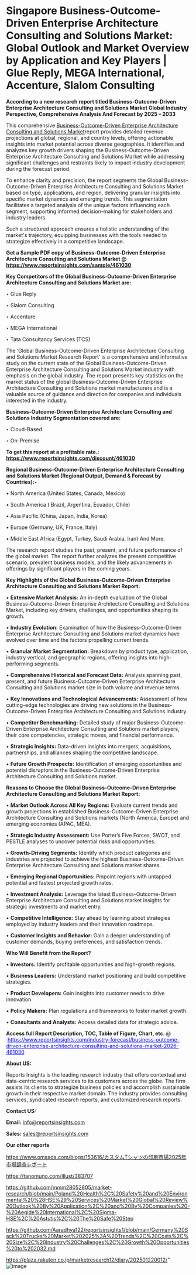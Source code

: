 # Singapore Business-Outcome-Driven Enterprise Architecture Consulting and Solutions Market: Global Outlook and Market Overview by Application and Key Players | Glue Reply, MEGA International, Accenture, Slalom Consulting

<strong>According to a new research report titled Business-Outcome-Driven Enterprise Architecture Consulting and Solutions Market Global Industry Perspective, Comprehensive Analysis And Forecast by 2025 – 2033</strong>

This comprehensive <a href=https://www.reportsinsights.com/sample/461030>Business-Outcome-Driven Enterprise Architecture Consulting and Solutions Market</a>report provides detailed revenue projections at global, regional, and country levels, offering actionable insights into market potential across diverse geographies. It identifies and analyzes key growth drivers shaping the Business-Outcome-Driven Enterprise Architecture Consulting and Solutions Market while addressing significant challenges and restraints likely to impact industry development during the forecast period.

To enhance clarity and precision, the report segments the Global Business-Outcome-Driven Enterprise Architecture Consulting and Solutions Market based on type, applications, and region, delivering granular insights into specific market dynamics and emerging trends. This segmentation facilitates a targeted analysis of the unique factors influencing each segment, supporting informed decision-making for stakeholders and industry leaders.

Such a structured approach ensures a holistic understanding of the market's trajectory, equipping businesses with the tools needed to strategize effectively in a competitive landscape.

<strong>Get a Sample PDF copy of Business-Outcome-Driven Enterprise Architecture Consulting and Solutions Market </strong><strong>@<a href=https://www.reportsinsights.com/sample/461030 style=color:#0000ff;> https://www.reportsinsights.com/sample/461030</a></strong></font>

<strong>Key Competitors of the Global Business-Outcome-Driven Enterprise Architecture Consulting and Solutions Market are:</strong>

‣ Glue Reply

‣ Slalom Consulting

‣ Accenture

‣ MEGA International

‣ Tata Consultancy Services (TCS)

The ‘Global Business-Outcome-Driven Enterprise Architecture Consulting and Solutions Market Research Report’ is a comprehensive and informative study on the current state of the Global Business-Outcome-Driven Enterprise Architecture Consulting and Solutions Market industry with emphasis on the global industry. The report presents key statistics on the market status of the global Business-Outcome-Driven Enterprise Architecture Consulting and Solutions market manufacturers and is a valuable source of guidance and direction for companies and individuals interested in the industry.

<strong>Business-Outcome-Driven Enterprise Architecture Consulting and Solutions Industry Segmentation covered are:</strong>

‣ Cloud-Based

‣ On-Premise

<strong>To get this report at a profitable rate.: <a href=https://www.reportsinsights.com/discount/461030 style=color:#0000ff;>https://www.reportsinsights.com/discount/461030</a></strong></font>

<strong>Regional Business-Outcome-Driven Enterprise Architecture Consulting and Solutions Market (Regional Output, Demand &amp; Forecast by Countries):-</strong>

• North America (United States, Canada, Mexico)

• South America ( Brazil, Argentina, Ecuador, Chile)

• Asia Pacific (China, Japan, India, Korea)

• Europe (Germany, UK, France, Italy)

• Middle East Africa (Egypt, Turkey, Saudi Arabia, Iran) And More.

The research report studies the past, present, and future performance of the global market. The report further analyzes the present competitive scenario, prevalent business models, and the likely advancements in offerings by significant players in the coming years.

<strong>Key Highlights of the Global Business-Outcome-Driven Enterprise Architecture Consulting and Solutions Market Report:</strong>

• <strong>Extensive Market Analysis:</strong> An in-depth evaluation of the Global Business-Outcome-Driven Enterprise Architecture Consulting and Solutions Market, including key drivers, challenges, and opportunities shaping its growth.

• <strong>Industry Evolution:</strong> Examination of how the Business-Outcome-Driven Enterprise Architecture Consulting and Solutions market dynamics have evolved over time and the factors propelling current trends.

• <strong>Granular Market Segmentation:</strong> Breakdown by product type, application, industry vertical, and geographic regions, offering insights into high-performing segments.

• <strong>Comprehensive Historical and Forecast Data:</strong> Analysis spanning past, present, and future Business-Outcome-Driven Enterprise Architecture Consulting and Solutions market size in both volume and revenue terms.

• <strong>Key Innovations and Technological Advancements:</strong> Assessment of how cutting-edge technologies are driving new solutions in the Business-Outcome-Driven Enterprise Architecture Consulting and Solutions industry.

• <strong>Competitor Benchmarking:</strong> Detailed study of major Business-Outcome-Driven Enterprise Architecture Consulting and Solutions market players, their core competencies, strategic moves, and financial performance.

• <strong>Strategic Insights:</strong> Data-driven insights into mergers, acquisitions, partnerships, and alliances shaping the competitive landscape.

• <strong>Future Growth Prospects:</strong> Identification of emerging opportunities and potential disruptors in the Business-Outcome-Driven Enterprise Architecture Consulting and Solutions market.

<strong>Reasons to Choose the Global Business-Outcome-Driven Enterprise Architecture Consulting and Solutions Market Report:</strong>

• <strong>Market Outlook Across All Key Regions:</strong> Evaluate current trends and growth projections in established Business-Outcome-Driven Enterprise Architecture Consulting and Solutions markets (North America, Europe) and emerging economies (APAC, MEA).

• <strong>Strategic Industry Assessment:</strong> Use Porter’s Five Forces, SWOT, and PESTLE analyses to uncover potential risks and opportunities.

• <strong>Growth-Driving Segments:</strong> Identify which product categories and industries are projected to achieve the highest Business-Outcome-Driven Enterprise Architecture Consulting and Solutions market shares.

• <strong>Emerging Regional Opportunities:</strong> Pinpoint regions with untapped potential and fastest projected growth rates.

• <strong>Investment Analysis:</strong> Leverage the latest Business-Outcome-Driven Enterprise Architecture Consulting and Solutions market insights for strategic investments and market entry.

• <strong>Competitive Intelligence:</strong> Stay ahead by learning about strategies employed by industry leaders and their innovation roadmaps.

• <strong>Customer Insights and Behavior:</strong> Gain a deeper understanding of customer demands, buying preferences, and satisfaction trends.

<strong>Who Will Benefit from the Report?</strong>

• <strong>Investors:</strong> Identify profitable opportunities and high-growth regions.

• <strong>Business Leaders:</strong> Understand market positioning and build competitive strategies.

• <strong>Product Developers:</strong> Gain insights into customer needs to drive innovation.

• <strong>Policy Makers:</strong> Plan regulations and frameworks to foster market growth.

• <strong>Consultants and Analysts:</strong> Access detailed data for strategic advice.
</ul>
<strong>Access full Report Description, TOC, Table of Figure, Chart, etc. </strong>@  <a href=https://www.reportsinsights.com/industry-forecast/business-outcome-driven-enterprise-architecture-consulting-and-solutions-market-2026-461030 style=color:#0000ff;>https://www.reportsinsights.com/industry-forecast/business-outcome-driven-enterprise-architecture-consulting-and-solutions-market-2026-461030</a></font>

<strong><strong>About US</strong>:</strong>

Reports Insights is the leading research industry that offers contextual and data-centric research services to its customers across the globe. The firm assists its clients to strategize business policies and accomplish sustainable growth in their respective market domain. The industry provides consulting services, syndicated research reports, and customized research reports.

<strong>Contact US:</strong>

<p class=""""><b>Email:</b> <a href=mailto:info@reportsinsights.com>info@reportsinsights.com</a></p>
<p class=""""><b>Sales:</b> <a href=mailto:sales@reportsinsights.com>sales@reportsinsights.com</a></p>

<strong>Our other reports</strong>

<a href=https://www.omaada.com/blogs/153616/カスタムTシャツの印刷市場2025年市場調査レポート>https://www.omaada.com/blogs/153616/カスタムTシャツの印刷市場2025年市場調査レポート</a>

<a href=https://tanomuno.com/illust/383707>https://tanomuno.com/illust/383707</a>

<a href=https://github.com/mmm28052805/market-research/blob/main/Poland%20Health%2C%20Safety%20and%20Environmental%20%28HSE%29%20Services%20Market%20Global%20Review%20Outlook%20By%20Application%2C%20and%20By%20Companies%20-%20Aegide%20International%2C%20Sigma-HSE%2C%20Astutis%2C%20The%20Safe%20Step>https://github.com/mmm28052805/market-research/blob/main/Poland%20Health%2C%20Safety%20and%20Environmental%20%28HSE%29%20Services%20Market%20Global%20Review%20Outlook%20By%20Application%2C%20and%20By%20Companies%20-%20Aegide%20International%2C%20Sigma-HSE%2C%20Astutis%2C%20The%20Safe%20Step</a>

<a href=https://github.com/Aaradhya122/reportsinsights1/blob/main/Germany%20Sack%20Trucks%20Market%202025%3A%20Trends%2C%20Costs%2C%20Size%2C%20Industry%20Challenges%2C%20Growth%20Opportunities%20to%202032.md>https://github.com/Aaradhya122/reportsinsights1/blob/main/Germany%20Sack%20Trucks%20Market%202025%3A%20Trends%2C%20Costs%2C%20Size%2C%20Industry%20Challenges%2C%20Growth%20Opportunities%20to%202032.md</a>

<a href=https://plaza.rakuten.co.jp/marketresearch12/diary/202501220012/>https://plaza.rakuten.co.jp/marketresearch12/diary/202501220012/</a>"
![image](https://github.com/user-attachments/assets/3f9ada2d-ee39-464d-bc44-90b21ccb58cd)
